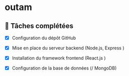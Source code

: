 
# outam
## 📌 Tâches complétées


- [x] Configuration du dépôt GitHub 
- [x] Mise en place du serveur backend (Node.js,  Express )
- [x] Installation du framework frontend (React.js )
- [x] Configuration de la base de données (/ MongoDB)

